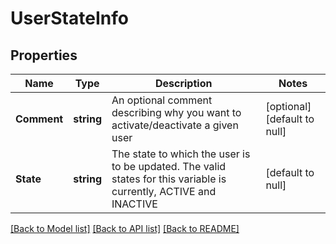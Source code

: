 # UserStateInfo

## Properties
Name | Type | Description | Notes
------------ | ------------- | ------------- | -------------
**Comment** | **string** | An optional comment describing why you want to activate/deactivate a given user | [optional] [default to null]
**State** | **string** | The state to which the user is to be updated. The valid states for this variable is currently, ACTIVE and INACTIVE | [default to null]

[[Back to Model list]](../README.md#documentation-for-models) [[Back to API list]](../README.md#documentation-for-api-endpoints) [[Back to README]](../README.md)



